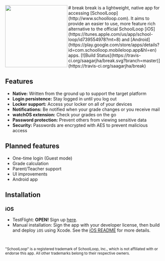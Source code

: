 <img src="http://saagarjha.github.io/break/images/AppIcon.png" width="200" height="200" align="left">
# break
break is a lightweight, native app for accessing [SchoolLoop](http://www.schoolloop.com). It aims to provide an easier to use, more feature rich alternative to the official SchoolLoop [iOS](https://itunes.apple.com/us/app/school-loop/id739554978?mt=8) and [Android](https://play.google.com/store/apps/details?id=com.schoolloop.mobileloop.app&hl=en) apps.  
[![Build Status](https://travis-ci.org/saagarjha/break.svg?branch=master)](https://travis-ci.org/saagarjha/break)

## Features
* **Native:** Written from the ground up to support the target platform
* **Login persistence:** Stay logged in until you log out
* **Locker support:** Access your locker on all of your devices
* **Notifications:** Be notified when your grade changes or you receive mail
* **watchOS extension:** Check your grades on the go
* **Password protection:** Prevent others from viewing sensitive data
* **Security:** Passwords are encrypted with AES to prevent malicious access

## Planned features
* One-time login (Guest mode)
* Grade calculation
* Parent/Teacher support
* UI improvements
* Android app

## Installation
### iOS
* TestFlight: **OPEN!** Sign up [here](http://goo.gl/forms/SvYR80ZqIy).
* Manual installation: Sign the app with your developer license, then build and deploy `iOS` using Xcode. See the [iOS README](./iOS) for more details.
<br>

<sup>"SchoolLoop" is a registered trademark of SchoolLoop, Inc., which is not affiliated with or endorse this app. All other trademarks belong to their respective owners.</sup>
